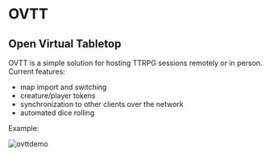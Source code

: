# OVTT
## Open Virtual Tabletop

OVTT is a simple solution for hosting TTRPG sessions remotely or in person.
Current features:
- map import and switching
- creature/player tokens
- synchronization to other clients over the network
- automated dice rolling

Example:

![ovttdemo](https://github.com/Forwardspace/OVTT/assets/29841068/34f96283-0811-43cb-b14a-34a14ba98334)

